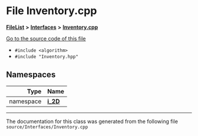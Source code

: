 

# File Inventory.cpp



[**FileList**](files.md) **>** [**Interfaces**](dir_e52260c07c5ca641bf485ae92612dd08.md) **>** [**Inventory.cpp**](_inventory_8cpp.md)

[Go to the source code of this file](_inventory_8cpp_source.md)



* `#include <algorithm>`
* `#include "Inventory.hpp"`













## Namespaces

| Type | Name |
| ---: | :--- |
| namespace | [**i\_2D**](namespacei__2_d.md) <br> |





















































------------------------------
The documentation for this class was generated from the following file `source/Interfaces/Inventory.cpp`

